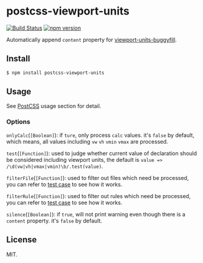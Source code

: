 # postcss-viewport-units

[![Build Status](https://travis-ci.org/springuper/postcss-viewport-units.svg?branch=master)](https://travis-ci.org/springuper/postcss-viewport-units)
[![npm version](https://badge.fury.io/js/postcss-viewport-units.svg)](https://badge.fury.io/js/postcss-viewport-units)

Automatically append `content` property for [viewport-units-buggyfill](https://github.com/rodneyrehm/viewport-units-buggyfill).

## Install

```bash
$ npm install postcss-viewport-units
```

## Usage

See [PostCSS](https://github.com/postcss/postcss#usage) usage section for detail.

### Options

`onlyCalc`(`[Boolean]`): if `ture`, only process `calc` values. it's `false` by default, which means, all values including `vw` `vh` `vmin` `vmax` are processed.

`test`(`[Function]`): used to judge whether current value of declaration should be considered including viewport units, the default is `value => /\d(vw|vh|vmax|vmin)\b/.test(value)`.

`filterFile`(`[Function]`): used to filter out files which need be processed, you can refer to [test case](test/index.js) to see how it works.

`filterRule`(`[Function]`): used to filter out rules which need be processed, you can refer to [test case](test/index.js) to see how it works.

`silence`(`[Boolean]`): if `true`, will not print warning even though there is a `content` property. it's `false` by default.

## License

MIT.
